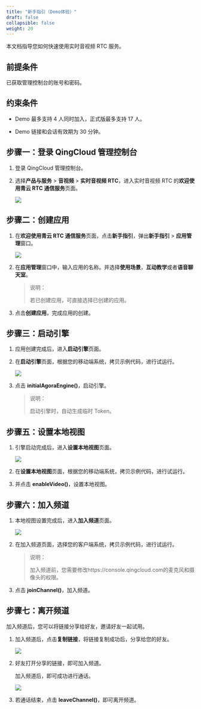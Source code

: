 ```yaml
---
title: "新手指引（Demo体验）"
draft: false
collapsible: false
weight: 20
---
```


本文档指导您如何快速使用实时音视频 RTC 服务。

## 前提条件

已获取管理控制台的账号和密码。

## 约束条件

- Demo 最多支持 4 人同时加入，正式版最多支持 17 人。

- Demo 链接和会话有效期为 30 分钟。

## 步骤一：登录 QingCloud 管理控制台

1. 登录 QingCloud 管理控制台。

2. 选择**产品与服务** > **音视频** > **实时音视频 RTC**，进入实时音视频 RTC 的**欢迎使用青云 RTC 通信服务**页面。

   ![](../../_images/qs_new_guide.png)

## 步骤二：创建应用

1. 在**欢迎使用青云 RTC 通信服务**页面，点击**新手指引**，弹出**新手指引** > **应用管理**窗口。

   ![](../../_images/qs_create_app.png)

2. 在**应用管理**窗口中，输入应用的名称。并选择**使用场景**，**互动教学**或者**语音聊天室**。

   >说明：
   >
   >若已创建应用，可直接选择已创建的应用。

3. 点击**创建应用**，完成应用的创建。

## 步骤三：启动引擎

1. 应用创建完成后，进入**启动引擎**页面。

2. 在**启动引擎**页面，根据您的移动端系统，拷贝示例代码，进行试运行。

   ![](../../_images/qs_start_engine.png)

3. 点击 **initialAgoraEngine()**，启动引擎。

   > 说明：
   >
   > 启动引擎时，自动生成临时 Token。

## 步骤五：设置本地视图

1. 引擎启动完成后，进入**设置本地视图**页面。

   ![](../../_images/qs_set_localview.png)

2. 在**设置本地视图**页面，根据您的移动端系统，拷贝示例代码，进行试运行。

3. 并点击 **enableVideo()**，设置本地视图。

## 步骤六：加入频道

1. 本地视图设置完成后，进入**加入频道**页面。

   ![](../../_images/qs_join_channel.png)

2. 在加入频道页面，选择您的客户端系统，拷贝示例代码，进行试运行。

   > 说明：
   >
   > 加入频道前，您需要修改https://console.qingcloud.com的麦克风和摄像头的权限。

3. 点击 **joinChannel()**，加入频道。

## 步骤七：离开频道

加入频道后，您可以将链接分享给好友，邀请好友一起试用。

1. 加入频道后，点击**复制链接**，将链接复制成功后，分享给您的好友。

   ![](../../_images/qs_copy_link.png)

2. 好友打开分享的链接，即可加入频道。

   加入频道后，即可成功进行通话。

   ![](../../_images/qs_open_link.png)

3. 若通话结束，点击 **leaveChannel()**，即可离开频道。





